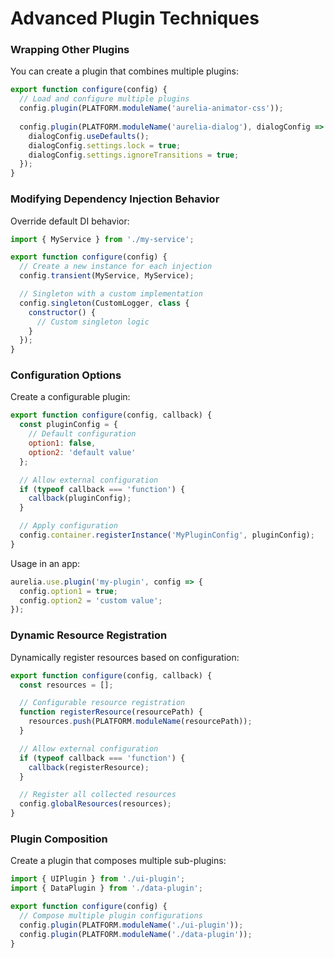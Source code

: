 # Advanced Plugin Techniques

### Wrapping Other Plugins

You can create a plugin that combines multiple plugins:

```javascript
export function configure(config) {
  // Load and configure multiple plugins
  config.plugin(PLATFORM.moduleName('aurelia-animator-css'));
  
  config.plugin(PLATFORM.moduleName('aurelia-dialog'), dialogConfig => {
    dialogConfig.useDefaults();
    dialogConfig.settings.lock = true;
    dialogConfig.settings.ignoreTransitions = true;
  });
}
```

### Modifying Dependency Injection Behavior

Override default DI behavior:

```javascript
import { MyService } from './my-service';

export function configure(config) {
  // Create a new instance for each injection
  config.transient(MyService, MyService);

  // Singleton with a custom implementation
  config.singleton(CustomLogger, class {
    constructor() {
      // Custom singleton logic
    }
  });
}
```

### Configuration Options

Create a configurable plugin:

```javascript
export function configure(config, callback) {
  const pluginConfig = {
    // Default configuration
    option1: false,
    option2: 'default value'
  };

  // Allow external configuration
  if (typeof callback === 'function') {
    callback(pluginConfig);
  }

  // Apply configuration
  config.container.registerInstance('MyPluginConfig', pluginConfig);
}
```

Usage in an app:

```javascript
aurelia.use.plugin('my-plugin', config => {
  config.option1 = true;
  config.option2 = 'custom value';
});
```

### Dynamic Resource Registration

Dynamically register resources based on configuration:

```javascript
export function configure(config, callback) {
  const resources = [];

  // Configurable resource registration
  function registerResource(resourcePath) {
    resources.push(PLATFORM.moduleName(resourcePath));
  }

  // Allow external configuration
  if (typeof callback === 'function') {
    callback(registerResource);
  }

  // Register all collected resources
  config.globalResources(resources);
}
```

### Plugin Composition

Create a plugin that composes multiple sub-plugins:

```javascript
import { UIPlugin } from './ui-plugin';
import { DataPlugin } from './data-plugin';

export function configure(config) {
  // Compose multiple plugin configurations
  config.plugin(PLATFORM.moduleName('./ui-plugin'));
  config.plugin(PLATFORM.moduleName('./data-plugin'));
}
```
